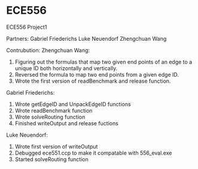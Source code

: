 # ECE556
ECE556 Project1

Partners:
Gabriel Friederichs
Luke Neuendorf
Zhengchuan Wang

Contrubution:
Zhengchuan Wang:
1. Figuring out the formulas that map two given end points of an edge to a unique ID both horizontally and vertically.
2. Reversed the formula to map two end points from a given edge ID.
3. Wrote the first version of readBenchmark and release function.

Gabriel Friederichs:
1. Wrote getEdgeID and UnpackEdgeID functions
2. Wrote readBenchmark function
3. Wrote solveRouting function
4. Finished writeOutput and release fuctions

Luke Neuendorf:
1. Wrote first version of writeOutput
2. Debugged ece551.ccp to make it compatable with 556_eval.exe
3. Started solveRouting function
